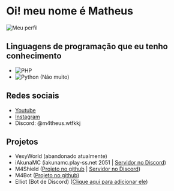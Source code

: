 # Oi! meu nome é Matheus
![Meu perfil](https://github-stats-alpha.vercel.app/api/?username=m4theuswtfkkj&cc=000000&tc=7759b5&ic=9c6bff&bc=402773)
## Linguagens de programação que eu tenho conhecimento
- ![PHP](https://img.shields.io/badge/PHP-1a1a1a?style=for-the-badge&logo=php&logoColor=a436ff)
- ![Python](https://img.shields.io/badge/PYTHON-1a1a1a?style=for-the-badge&logo=python&logoColor=a436ff) (Não muito)
## Redes sociais
- [Youtube](https://youtube.com/@m4theus.wtfkkj)
- [Instagram](https://instagram.com/m4theus.wtfkkj)
- Discord: @m4theus.wtfkkj
## Projetos
- VexyWorld (abandonado atualmente)
- iAkunaMC (iakunamc.play-ss.net 2051 | [Servidor no Discord](https://dsc.gg/iakunamc))
- M4Shield ([Projeto no github](https://github.com/m4theuswtfkkj/m4shield) | [Servidor no Discord](https://discord.com/invite/b2VCfma42h))
- M4Bot ([Projeto no github](https://github.com/m4theuswtfkkj/m4bot))
- Elliot (Bot de Discord) ([Clique aqui para adicionar ele](https://discord.com/oauth2/authorize?client_id=1163489170522636369&permissions=8&scope=bot+applications.commands))
